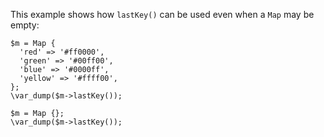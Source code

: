 This example shows how `lastKey()` can be used even when a `Map` may be empty:

```basic-usage.php
$m = Map {
  'red' => '#ff0000',
  'green' => '#00ff00',
  'blue' => '#0000ff',
  'yellow' => '#ffff00',
};
\var_dump($m->lastKey());

$m = Map {};
\var_dump($m->lastKey());
```
